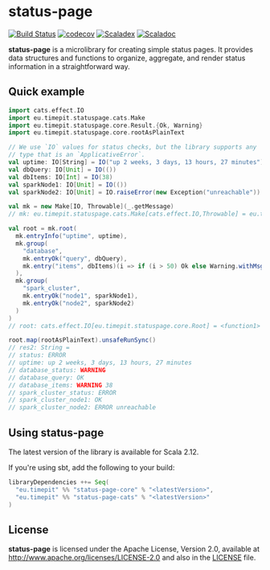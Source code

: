 # status-page
[![Build Status](https://travis-ci.org/fthomas/status-page.svg?branch=master)](https://travis-ci.org/fthomas/status-page)
[![codecov](https://codecov.io/gh/fthomas/status-page/branch/master/graph/badge.svg)](https://codecov.io/gh/fthomas/status-page)
[![Scaladex](https://index.scala-lang.org/fthomas/status-page/latest.svg?color=blue)](https://index.scala-lang.org/fthomas/status-page/status-page-core)
[![Scaladoc](https://www.javadoc.io/badge/eu.timepit/status-page-core_2.12.svg?color=blue&label=Scaladoc)](https://javadoc.io/doc/eu.timepit/status-page-core_2.12)

**status-page** is a microlibrary for creating simple status pages.
It provides data structures and functions to organize, aggregate, and render
status information in a straightforward way.

## Quick example

```scala
import cats.effect.IO
import eu.timepit.statuspage.cats.Make
import eu.timepit.statuspage.core.Result.{Ok, Warning}
import eu.timepit.statuspage.core.rootAsPlainText

// We use `IO` values for status checks, but the library supports any
// type that is an `ApplicativeError`.
val uptime: IO[String] = IO("up 2 weeks, 3 days, 13 hours, 27 minutes")
val dbQuery: IO[Unit] = IO(())
val dbItems: IO[Int] = IO(38)
val sparkNode1: IO[Unit] = IO(())
val sparkNode2: IO[Unit] = IO.raiseError(new Exception("unreachable"))
```
```scala
val mk = new Make[IO, Throwable](_.getMessage)
// mk: eu.timepit.statuspage.cats.Make[cats.effect.IO,Throwable] = eu.timepit.statuspage.cats.Make@644c3590

val root = mk.root(
  mk.entryInfo("uptime", uptime),
  mk.group(
    "database",
    mk.entryOk("query", dbQuery),
    mk.entry("items", dbItems)(i => if (i > 50) Ok else Warning.withMsg(i.toString))
  ),
  mk.group(
    "spark_cluster",
    mk.entryOk("node1", sparkNode1),
    mk.entryOk("node2", sparkNode2)
  )
)
// root: cats.effect.IO[eu.timepit.statuspage.core.Root] = <function1>

root.map(rootAsPlainText).unsafeRunSync()
// res2: String =
// status: ERROR
// uptime: up 2 weeks, 3 days, 13 hours, 27 minutes
// database_status: WARNING
// database_query: OK
// database_items: WARNING 38
// spark_cluster_status: ERROR
// spark_cluster_node1: OK
// spark_cluster_node2: ERROR unreachable
```

## Using status-page

The latest version of the library is available for Scala 2.12.

If you're using sbt, add the following to your build:
```sbt
libraryDependencies ++= Seq(
  "eu.timepit" %% "status-page-core" % "<latestVersion>",
  "eu.timepit" %% "status-page-cats" % "<latestVersion>"
)
```

## License

**status-page** is licensed under the Apache License, Version 2.0, available at
http://www.apache.org/licenses/LICENSE-2.0 and also in the
[LICENSE](https://github.com/fthomas/status-page/blob/master/LICENSE) file.
